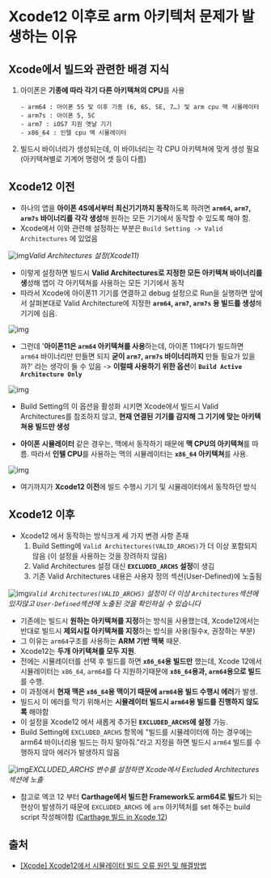 # Xcode12 이후로 arm 아키텍처 문제가 발생하는 이유

## Xcode에서 빌드와 관련한 배경 지식

1. 아이폰은 **기종에 따라 각기 다른 아키텍쳐의 CPU**를 사용

   ```
   - arm64 : 아이폰 5S 및 이후 기종 (6, 6S, SE, 7…) 및 arm cpu 맥 시뮬레이터
   - arm7s : 아이폰 5, 5C
   - arm7 : iOS7 지원 옛날 기기
   - x86_64 : 인텔 cpu 맥 시뮬레이터
   ```

2. 빌드시 바이너리가 생성되는데, 이 바이너리는 각 CPU 아키텍쳐에 맞게 생성 필요 (아키텍쳐별로 기계어 명령어 셋 등이 다름)

## Xcode12 이전

- 하나의 앱을 **아이폰 4S에서부터 최신기기까지 동작**하도록 하려면 **`arm64`, `arm7`, `arm7s` 바이너리를 각각 생성**해 원하는 모든 기기에서 동작할 수 있도록 해야 함.
- Xcode에서 이와 관련해 설정하는 부분은 `Build Setting -> Valid Architectures` 에 있었음

![img](https://jusung.github.io/images/2020/Xcode%20Build%20Error2.png)*Valid Architectures 설정(Xcode11)*

- 이렇게 설정하면 빌드시 **Valid Architectures로 지정한 모든 아키텍쳐 바이너리를 생**성해 앱이 각 아키텍쳐를 사용하는 모든 기기에서 동작
- 따라서 Xcode에 아이폰11 기기를 연결하고 debug 설정으로 Run을 실행하면 앞에서 살펴본대로 Valid Architecture에 지정한 **`arm64`, `arm7`, `arm7s` 용 빌드를 생성**해 기기에 심음.

![img](https://jusung.github.io/images/2020/Xcode%20Build%20Error4-0.png)

- 그런데 '**아이폰11은 `arm64` 아키텍쳐를 사용**하는데, 아이폰 11에다가 빌드하면 `arm64` 바이너리만 만들면 되지 **굳이 `arm7`, `arm7s` 바이너리까지** 만들 필요가 있을까?' 라는 생각이 들 수 있음 -> **이럴때 사용하기 위한 옵션**이 **`Build Active Architecture Only`**

![img](https://jusung.github.io/images/2020/Xcode%20Build%20Error5.png)

- Build Setting의 이 옵션을 활성화 시키면 Xcode에서 빌드시 Valid Architectures를 참조하지 않고, **현재 연결된 기기를 감지해 그 기기에 맞는 아키텍쳐용 빌드만 생성**

- **아이폰 시뮬레이터** 같은 경우는, 맥에서 동작하기 때문에 **맥 CPU의 아키텍쳐**를 따름. 따라서 **인텔 CPU**를 사용하는 맥의 시뮬레이터는 **`x86_64` 아키텍쳐**를 사용.

![img](https://jusung.github.io/images/2020/Xcode%20Build%20Error4.png)

- 여기까지가 **Xcode12 이전**에 빌드 수행시 기기 및 시뮬레이터에서 동작하던 방식

## Xcode12 이후

 - Xcode12 에서 동작하는 방식크게 세 가지 변경 사항 존재
   1. Build Setting에 `Valid Architectures(VALID_ARCHS)`가 더 이상 포함되지 않음 (이 설정을 사용하는 것을 장려하지 않음)
   2. Valid Architectures 설정 대신 **`EXCLUDED_ARCHS` 설정**이 생김
   3. 기존 Valid Architectures 내용은 사용자 정의 섹션(User-Defined)에 노출됨

![img](https://jusung.github.io/images/2020/Xcode%20Build%20Error7.png)*`Valid Architectures(VALID_ARCHS)` 설정이 더 이상 `Architectures`섹션에 있지않고 `User-Defined`섹션에 노출된 것을 확인하실 수 있습니다*

- 기존에는 빌드시 **원하는 아키텍쳐를 지정**하는 방식을 사용했는데, Xcode12에서는 반대로 빌드시 **제외시킬 아키텍쳐를 지정**하는 방식을 사용(필수x, 권장하는 부분)
- 그 이유는 `arm64`구조를 사용하는 **ARM 기반 맥북** 때문.
- Xcode12는 **두개 아키텍쳐를 모두 지원**.
- 전에는 시뮬레이터를 선택 후 빌드를 하면 **`x86_64`용 빌드만** 했는데, Xcode 12에서 시뮬레이터는 `x86_64`, `arm64`를 다 지원하기때문에 **`x86_64`용과, `arm64`용으로 빌드**를 수행. 
- 이 과정에서 **현재 맥은 `x86_64`용 맥이기 때문에 `arm64`용 빌드 수행시 에러**가 발생.
- 빌드시 이 에러를 막기 위해서는 **시뮬레이터 빌드시 `arm64`용 빌드를 진행하지 않도록** 해야함 
- 이 설정을 Xcode12 에서 새롭게 추가된 **`EXCLUDED_ARCHS`에 설정** 가능. 
- Build Setting에 `EXCLUDED_ARCHS` 항목에 "빌드를 시뮬레이터에 하는 경우에는 arm64 바이너리용 빌드는 하지 말아줘."라고 지정을 하면 빌드시 `arm64` 빌드를 수행하지 않아 에러가 발생하지 않음

![img](https://jusung.github.io/images/2020/Xcode%20Build%20Error9.png)*EXCLUDED_ARCHS 변수를 설정하면 Xcode에서 Excluded Architectures 섹션에 노출*

- 참고로 엑코 12 부터 **Carthage에서 빌드한 Framework도 arm64로 빌드**가 되는 현상이 발생하기 때문에 `EXCLUDED_ARCHS` 에 `arm` 아키텍처를 set 해주는 build script 작성해야함 ([Carthage 빌드 in Xcode 12](https://github.com/sujinnaljin/TIL/blob/master/Swift/Carthage%20%EB%B9%8C%EB%93%9C%20in%20Xcode%2012.md))

## 출처

- [[Xcode] Xcode12에서 시뮬레이터 빌드 오류 원인 및 해결방법](https://jusung.github.io/Xcode12-Build-Error/)

